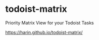 # todoist-matrix
Priority Matrix View for your Todoist Tasks

https://harin.github.io/todoist-matrix/
